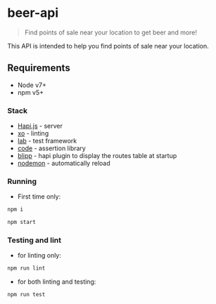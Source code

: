 # beer-api
> Find points of sale near your location to get beer and more!

This API is intended to help you find points of sale near your location.

## Requirements

- Node v7+
- npm v5+

### Stack
- [Hapi.js](https://hapijs.com/) - server
- [xo](https://github.com/sindresorhus/xo) - linting
- [lab](https://github.com/hapijs/lab) - test framework 
- [code](https://github.com/hapijs/code) - assertion library
- [blipp](https://github.com/danielb2/blipp) - hapi plugin to display the routes table at startup
- [nodemon](https://nodemon.io/) - automatically reload

### Running

- First time only: 
```sh
npm i
```

```sh
npm start
```

### Testing and lint

- for linting only:
```sh
npm run lint
```

- for both linting and testing:
```sh
npm run test
```
